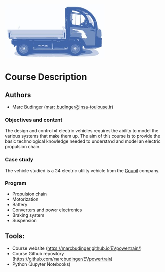 ![](../images/header.jpg)


# Course Description


## Authors
- Marc Budinger (marc.budinger@insa-toulouse.fr)


### Objectives and content
The design and control of electric vehicles requires the ability to model the various systems that make them up. The aim of this course is to provide the basic technological knowledge needed to understand and model an electric propulsion chain. 

### Case study
The vehicle studied is a G4 electric utility vehicle from the [Goupil](www.goupil-ev.com) company. 

### Program

- Propulsion chain
- Motorization
- Battery
- Converters and power electronics
- Braking system
- Suspension


## Tools:
- Course website (https://marcbudinger.github.io/EVpowertrain/)
- Course Github repository (https://github.com/marcbudinger/EVpowertrain)
- Python (Jupyter Notebooks)



